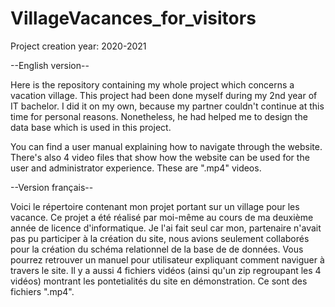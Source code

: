 # VillageVacances_for_visitors


Project creation year: 2020-2021

--English version--

Here is the repository containing my whole project which concerns a vacation village.
This project had been done myself during my 2nd year of IT bachelor. 
I did it on my own, because my partner couldn't continue at this time for personal reasons.
Nonetheless, he had helped me to design the data base which is used in this project.

You can find a user manual explaining how to navigate through the website.
There's also 4 video files that show how the website can be used for the user and administrator experience. These are ".mp4" videos.

--Version français--

Voici le répertoire contenant mon projet portant sur un village pour les vacance.
Ce projet a été réalisé par moi-même au cours de ma deuxième année de licence d'informatique.
Je l'ai fait seul car mon, partenaire n'avait pas pu participer à la création du site, nous avions seulement collaborés pour la création du schéma relationnel de la base de de données.
Vous pourrez retrouver un manuel pour utilisateur expliquant comment naviguer à travers le site.
Il y a aussi 4 fichiers vidéos (ainsi qu'un zip regroupant les 4 vidéos) montrant les pontetialités du site en démonstration.
Ce sont des fichiers ".mp4".
